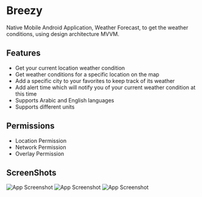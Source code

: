 # Breezy
Native Mobile Android Application, Weather Forecast, to get the weather conditions, using design architecture MVVM. 

## Features

* Get your current location weather condition
* Get weather conditions for a specific location on the map
* Add a specific city to your favorites to keep track of its weather
* Add alert time which will notify you of your current weather condition at this time
* Supports Arabic and English languages
* Supports different units

## Permissions

* Location Permission
* Network Permission
* Overlay Permission

## ScreenShots

![App Screenshot](https://drive.google.com/file/d/1M5U4cEd_r1OXgzV7vy1StiAp16xdOWHY/view?usp=sharing)
![App Screenshot](https://drive.google.com/file/d/1odKe6o-l43sELMSS3JJ1In2n09e1CDhj/view?usp=sharing)
![App Screenshot](https://drive.google.com/file/d/1odKe6o-l43sELMSS3JJ1In2n09e1CDhj/view?usp=sharing)
